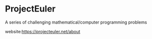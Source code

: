 # ProjectEuler
A series of challenging mathematical/computer programming problems 

website:https://projecteuler.net/about
